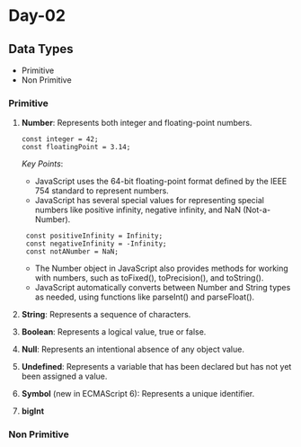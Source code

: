 # Day-02

## Data Types

- Primitive
- Non Primitive

### Primitive

1. **Number**: Represents both integer and floating-point numbers.

   ```
   const integer = 42;
   const floatingPoint = 3.14;

   ```
   *Key Points*:
   - JavaScript uses the 64-bit floating-point format defined by the IEEE 754 standard to represent numbers.
   - JavaScript has several special values for representing special numbers like positive infinity, negative infinity, and NaN (Not-a-Number).
   ```
    const positiveInfinity = Infinity;
    const negativeInfinity = -Infinity;
    const notANumber = NaN;

   ```
   - The Number object in JavaScript also provides methods for working with numbers, such as toFixed(), toPrecision(), and toString().
   - JavaScript automatically converts between Number and String types as needed, using functions like parseInt() and parseFloat().

2. **String**: Represents a sequence of characters.
3. **Boolean**: Represents a logical value, true or false.
4. **Null**: Represents an intentional absence of any object value.
5. **Undefined**: Represents a variable that has been declared but has not yet been assigned a value.
6. **Symbol** (new in ECMAScript 6): Represents a unique identifier.
7. **bigInt**

### Non Primitive
